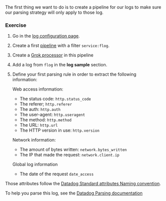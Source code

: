 
The first thing we want to do is to create a pipeline for our logs to make sure our parsing strategy will only apply to those log.

### Exercise

1. Go in the [log configuration page](https://app.datadoghq.com/logs/pipelines).
2. Create a first [pipeline](https://docs.datadoghq.com/logs/processing/pipelines/) with a filter `service:flog`.
3. Create a [Grok processor](https://docs.datadoghq.com/logs/processing/processors/?tab=ui#grok-parser) in this pipeline
4. Add a log from `flog` in the **log sample** section.
5. Define your first parsing rule in order to extract the following information:

    Web access information:

    * The status code: `http.status_code`
    * The referer; `http.referer`
    * The auth: `http.auth`
    * The user-agent: `http.useragent`
    * The method: `http.method`
    * The URL: `http.url`
    * The HTTP version in use: `http.version`

    Network information:

    * The amount of bytes written: `network.bytes_written`
    * The IP that made the request: `network.client.ip`

    Global log information

    * The date of the request `date_access`

Those attributes follow the [Datadog Standard attributes Naming convention](https://docs.datadoghq.com/logs/processing/attributes_naming_convention/#default-standard-attribute-list).

To help you parse this log, see the [Datadog Parsing documentation](https://docs.datadoghq.com/logs/processing/parsing/)
